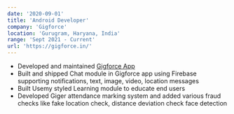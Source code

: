 ```yaml
---
date: '2020-09-01'
title: 'Android Developer'
company: 'Gigforce'
location: 'Gurugram, Haryana, India'
range: 'Sept 2021 - Current'
url: 'https://gigforce.in/'
---
```


- Developed and maintained <a href="https://play.google.com/store/apps/details?id=com.gigforce.app&hl=en_IN&gl=US" className="inline-link">Gigforce App</a>
- Built and shipped Chat module in Gigforce app using Firebase supporting notifications, text, image, video, location messages
- Built Usemy styled Learning module to educate end users
- Developed Giger attendance marking system and added various fraud checks like fake location check, distance deviation check face detection
